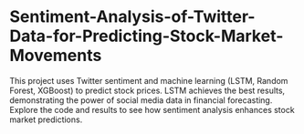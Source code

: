 # Sentiment-Analysis-of-Twitter-Data-for-Predicting-Stock-Market-Movements
This project uses Twitter sentiment and machine learning (LSTM, Random Forest, XGBoost) to predict stock prices. LSTM achieves the best results, demonstrating the power of social media data in financial forecasting. Explore the code and results to see how sentiment analysis enhances stock market predictions.
